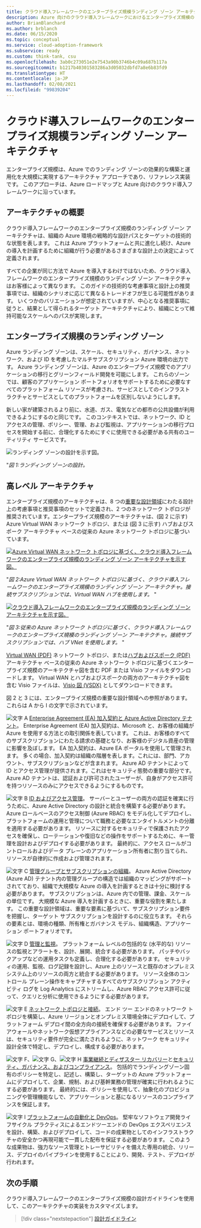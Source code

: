 ```yaml
---
title: クラウド導入フレームワークのエンタープライズ規模ランディング ゾーン アーキテクチャ
description: Azure 向けのクラウド導入フレームワークにおけるエンタープライズ規模のランディング ゾーン アーキテクチャについて説明します。
author: BrianBlanchard
ms.author: brblanch
ms.date: 06/15/2020
ms.topic: conceptual
ms.service: cloud-adoption-framework
ms.subservice: ready
ms.custom: think-tank, csu
ms.openlocfilehash: 3ab0c273051e2e7543a90b3746b4c09a687b117a
ms.sourcegitcommit: b1217b40301583286a3d05032dbfd7a8e6b83fd9
ms.translationtype: HT
ms.contentlocale: ja-JP
ms.lasthandoff: 02/08/2021
ms.locfileid: "99839204"
---
```

# <a name="cloud-adoption-framework-enterprise-scale-landing-zone-architecture"></a>クラウド導入フレームワークのエンタープライズ規模ランディング ゾーン アーキテクチャ

エンタープライズ規模は、Azure でのランディング ゾーンの効果的な構築と運用化を大規模に実現するアーキテクチャ アプローチであり、リファレンス実装です。 このアプローチは、Azure ロードマップと Azure 向けのクラウド導入フレームワークに沿っています。

## <a name="architecture-overview"></a>アーキテクチャの概要

クラウド導入フレームワークのエンタープライズ規模のランディング ゾーン アーキテクチャは、組織の Azure 環境の戦略的な設計パスとターゲットの技術的な状態を表します。 これは Azure プラットフォームと共に進化し続け、Azure の導入を計画するために組織が行う必要があるさまざまな設計上の決定によって定義されます。

すべての企業が同じ方法で Azure を導入するわけではないため、クラウド導入フレームワークのエンタープライズ規模のランディング ゾーン アーキテクチャはお客様によって異なります。 このガイドの技術的な考慮事項と設計上の推奨事項では、組織のシナリオに応じて異なるトレードオフが生じる可能性があります。 いくつかのバリエーションが想定されていますが、中心となる推奨事項に従うと、結果として得られるターゲット アーキテクチャにより、組織にとって維持可能なスケールへのパスが実現します。

## <a name="landing-zone-in-enterprise-scale"></a>エンタープライズ規模のランディング ゾーン

Azure ランディング ゾーンは、スケール、セキュリティ、ガバナンス、ネットワーク、および ID を考慮したマルチサブスクリプション Azure 環境の出力です。 Azure ランディング ゾーンは、Azure のエンタープライズ規模でのアプリケーションの移行とグリーンフィールド開発を可能にします。 これらのゾーンでは、顧客のアプリケーション ポートフォリオをサポートするために必要なすべてのプラットフォーム リソースが考慮され、サービスとしてのインフラストラクチャとサービスとしてのプラットフォームを区別しないようにします。

新しい家が建築されるより前に、水道、ガス、電気などの都市の公共設備が利用できるようにするのと同じです。 このコンテキストでは、ネットワーク、ID とアクセスの管理、ポリシー、管理、および監視は、アプリケーションの移行プロセスを開始する前に、合理化するためにすぐに使用できる必要がある共有のユーティリティ サービスです。

![ランディング ゾーンの設計を示す図。](./media/lz-design.png)

"_図 1:ランディング ゾーンの設計。_

## <a name="high-level-architecture"></a>高レベル アーキテクチャ

エンタープライズ規模のアーキテクチャは、8 つの[重要な設計領域](./design-guidelines.md)にわたる設計上の考慮事項と推奨事項のセットで定義され、2 つのネットワーク トポロジが推奨されています。エンタープライズ規模のアーキテクチャは、(図 2 に示す) Azure Virtual WAN ネットワーク トポロジ、または (図 3 に示す) ハブおよびスポーク アーキテクチャ ベースの従来の Azure ネットワーク トポロジに基づいています。

[![Azure Virtual WAN ネットワーク トポロジに基づく、クラウド導入フレームワークのエンタープライズ規模のランディング ゾーン アーキテクチャを示す図。](./media/ns-arch-inline.png)](./media/ns-arch-expanded.png#lightbox)

"_図 2:Azure Virtual WAN ネットワーク トポロジに基づく、クラウド導入フレームワークのエンタープライズ規模のランディング ゾーン アーキテクチャ。接続サブスクリプションでは、Virtual WAN ハブを使用します。_ "

[![クラウド導入フレームワークのエンタープライズ規模のランディング ゾーン アーキテクチャを示す図。](./media/ns-arch-cust-inline.png)](./media/ns-arch-cust-expanded.png#lightbox)

"_図 3:従来の Azure ネットワーク トポロジに基づく、クラウド導入フレームワークのエンタープライズ規模のランディング ゾーン アーキテクチャ。接続サブスクリプションでは、ハブ VNet を使用します。_ "

[Virtual WAN (PDF)](https://raw.githubusercontent.com/microsoft/CloudAdoptionFramework/master/ready/enterprise-scale-architecture.pdf) ネットワーク トポロジ、または[ハブおよびスポーク (PDF)](https://github.com/microsoft/CloudAdoptionFramework/raw/master/ready/enterprise-scale-architecture-cust.pdf) アーキテクチャ ベースの従来の Azure ネットワーク トポロジに基づくエンタープライズ規模のアーキテクチャ図を含む PDF または Visio ファイルをダウンロードします。 Virtual WAN とハブおよびスポークの両方のアーキテクチャ図を含む Visio ファイルは、[Visio 図 (VSDX)](https://github.com/microsoft/CloudAdoptionFramework/raw/master/ready/enterprise-scale-architecture.vsdx) としてダウンロードできます。

図 2 と 3 には、エンタープライズ規模の重要な設計領域への参照があります。これらは A から I の文字で示されています。

![文字 A](./media/a.png) [Enterprise Agreement (EA) 加入契約と Azure Active Directory テナント](./enterprise-enrollment-and-azure-ad-tenants.md)。 Enterprise Agreement (EA) 加入契約は、Microsoft と、お客様の組織が Azure を使用する方法との取引関係を表しています。 これは、お客様のすべてのサブスクリプションにわたる請求の基礎となり、お客様のデジタル資産の管理に影響を及ぼします。 EA 加入契約は、Azure EA ポータルを使用して管理されます。 多くの場合、加入契約は組織の階層を表します。これには、部門、アカウント、サブスクリプションなどが含まれます。 Azure AD テナントによって ID とアクセス管理が提供されます。これはセキュリティ態勢の重要な部分です。 Azure AD テナントは、認証および許可されたユーザーが、自身がアクセス許可を持つリソースのみにアクセスできるようにするものです。

![文字 B](./media/b.png) [ID およびアクセス管理](./identity-and-access-management.md)。 サーバーとユーザーの両方の認証を確実に行うために、Azure Active Directory の設計と統合を構築する必要があります。 Azure ロールベースのアクセス制御 (Azure RBAC) をモデル化してデプロイし、プラットフォームの運用と管理について職務と必要なエンタイトルメントの分離を適用する必要があります。 リソースに対するセキュリティで保護されたアクセスを確保し、ローテーションや復旧などの操作をサポートするために、キー管理を設計およびデプロイする必要があります。 最終的に、アクセス ロールがコントロールおよびデータ プレーンのアプリケーション所有者に割り当てられ、リソースが自律的に作成および管理されます。

![文字 C](./media/c.png) [管理グループとサブスクリプションの組織](./management-group-and-subscription-organization.md)。 Azure Active Directory (Azure AD) テナント内の管理グループの構造では組織のマッピングがサポートされてており、組織で大規模な Azure の導入を計画するときは十分に検討する必要があります。 サブスクリプションは、Azure 内での管理、課金、スケールの単位です。 大規模な Azure 導入を計画するときに、重要な役割を果たします。 この重要な設計領域は、重要な要素に基づいて、サブスクリプション要件を把握し、ターゲット サブスクリプションを設計するのに役立ちます。 それらの要素とは、環境の種類、所有権とガバナンス モデル、組織構造、アプリケーション ポートフォリオです。

![文字 D](./media/d.png) [管理と監視](./management-and-monitoring.md)。 プラットフォーム レベルの包括的な (水平的な) リソースの監視とアラートを、設計、展開、統合する必要があります。 パッチやバックアップなどの運用タスクも定義し、合理化する必要があります。 セキュリティの運用、監視、ログ記録を設計し、Azure 上のリソースと既存のオンプレミス システム上のリソースの両方と統合する必要があります。 リソース全体のコントロール プレーン操作をキャプチャするすべてのサブスクリプション アクティビティ ログを Log Analytics にストリームし、Azure RBAC アクセス許可に従って、クエリと分析に使用できるようにする必要があります。

![文字 E](./media/e.png) [ネットワーク トポロジと接続](./network-topology-and-connectivity.md)。 エンド ツー エンドのネットワーク トポロジを構築し、Azure リージョンとオンプレミス環境全体にデプロイして、プラットフォーム デプロイ間の全方向の接続を確保する必要があります。 ファイアウォールやネットワーク仮想アプライアンスなどの必要なサービスとリソースは、セキュリティ要件が完全に満たされるように、ネットワーク セキュリティ設計全体で特定し、デプロイし、構成する必要があります。

![文字 F](./media/f.png)、![文字 G](./media/g.png)、![文字 H](./media/h.png) [事業継続とディザスター リカバリー](./business-continuity-and-disaster-recovery.md)と[セキュリティ、ガバナンス、およびコンプライアンス](./security-governance-and-compliance.md)。 包括的でランディングゾーン固有のポリシーを特定し、記述し、構築し、ターゲットの Azure プラットフォームにデプロイして、企業、規制、および基幹業務の管理が確実に行われるようにする必要があります。 最終的には、ポリシーを使用して、抽象化のプロビジョニングや管理機能なしで、アプリケーションと基になるリソースのコンプライアンスを保証します。

![文字 I](./media/i.png) [プラットフォームの自動化と DevOps](./platform-automation-and-devops.md)。 堅牢なソフトウェア開発ライフサイクル プラクティスによるエンドツーエンドの DevOps エクスペリエンスを設計、構築、およびデプロイして、コードの成果物としてのインフラストラクチャの安全かつ再現可能で一貫した配布を保証する必要があります。 このような成果物は、強力なソース管理とトレーサビリティを備えた専用の統合、リリース、デプロイのパイプラインを使用することにより、開発、テスト、デプロイが行われます。

## <a name="next-steps"></a>次の手順

クラウド導入フレームワークのエンタープライズ規模の設計ガイドラインを使用して、このアーキテクチャの実装をカスタマイズします。

> [!div class="nextstepaction"]
> [設計ガイドライン](./design-guidelines.md)
